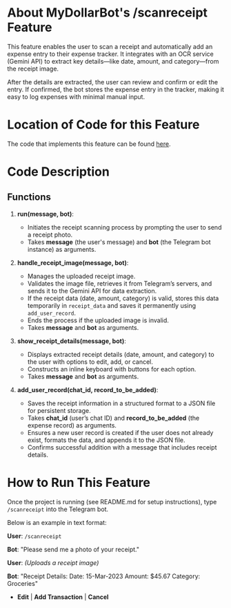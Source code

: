 
# About MyDollarBot's /scanreceipt Feature
This feature enables the user to scan a receipt and automatically add an expense entry to their expense tracker. It integrates with an OCR service (Gemini API) to extract key details—like date, amount, and category—from the receipt image.

After the details are extracted, the user can review and confirm or edit the entry. If confirmed, the bot stores the expense entry in the tracker, making it easy to log expenses with minimal manual input.

# Location of Code for this Feature
The code that implements this feature can be found [here](https://github.com/CSC510SEFALL2024/MyDollarBot-BOTGo/blob/main/code/scan_receipt.py).

# Code Description
## Functions

1. **run(message, bot)**:
   - Initiates the receipt scanning process by prompting the user to send a receipt photo. 
   - Takes **message** (the user's message) and **bot** (the Telegram bot instance) as arguments.

2. **handle_receipt_image(message, bot)**:
   - Manages the uploaded receipt image.
   - Validates the image file, retrieves it from Telegram’s servers, and sends it to the Gemini API for data extraction.
   - If the receipt data (date, amount, category) is valid, stores this data temporarily in `receipt_data` and saves it permanently using `add_user_record`.
   - Ends the process if the uploaded image is invalid.
   - Takes **message** and **bot** as arguments.

3. **show_receipt_details(message, bot)**:
   - Displays extracted receipt details (date, amount, and category) to the user with options to edit, add, or cancel.
   - Constructs an inline keyboard with buttons for each option.
   - Takes **message** and **bot** as arguments.

4. **add_user_record(chat_id, record_to_be_added)**:
   - Saves the receipt information in a structured format to a JSON file for persistent storage.
   - Takes **chat_id** (user’s chat ID) and **record_to_be_added** (the expense record) as arguments.
   - Ensures a new user record is created if the user does not already exist, formats the data, and appends it to the JSON file.
   - Confirms successful addition with a message that includes receipt details.

# How to Run This Feature
Once the project is running (see README.md for setup instructions), type `/scanreceipt` into the Telegram bot.

Below is an example in text format:

**User**:
`/scanreceipt`

**Bot**:
"Please send me a photo of your receipt."

**User**: *(Uploads a receipt image)*

**Bot**:
"Receipt Details:
Date: 15-Mar-2023
Amount: $45.67
Category: Groceries"

- **Edit** | **Add Transaction** | **Cancel**
